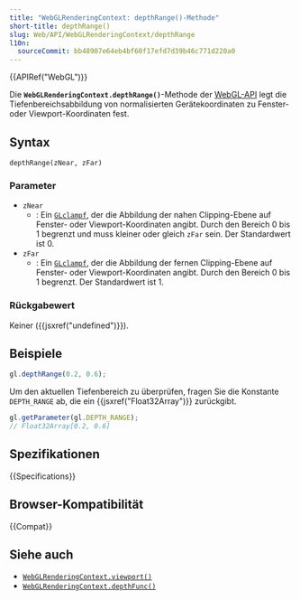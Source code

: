 ```yaml
---
title: "WebGLRenderingContext: depthRange()-Methode"
short-title: depthRange()
slug: Web/API/WebGLRenderingContext/depthRange
l10n:
  sourceCommit: bb48907e64eb4bf60f17efd7d39b46c771d220a0
---
```


{{APIRef("WebGL")}}

Die **`WebGLRenderingContext.depthRange()`**-Methode der [WebGL-API](/de/docs/Web/API/WebGL_API) legt die Tiefenbereichsabbildung von normalisierten Gerätekoordinaten zu Fenster- oder Viewport-Koordinaten fest.

## Syntax

```js-nolint
depthRange(zNear, zFar)
```

### Parameter

- `zNear`
  - : Ein [`GLclampf`](/de/docs/Web/API/WebGL_API/Types), der die Abbildung der nahen Clipping-Ebene auf Fenster- oder Viewport-Koordinaten angibt. Durch den Bereich 0 bis 1 begrenzt und muss kleiner oder gleich `zFar` sein. Der Standardwert ist 0.
- `zFar`
  - : Ein [`GLclampf`](/de/docs/Web/API/WebGL_API/Types), der die Abbildung der fernen Clipping-Ebene auf Fenster- oder Viewport-Koordinaten angibt. Durch den Bereich 0 bis 1 begrenzt. Der Standardwert ist 1.

### Rückgabewert

Keiner ({{jsxref("undefined")}}).

## Beispiele

```js
gl.depthRange(0.2, 0.6);
```

Um den aktuellen Tiefenbereich zu überprüfen, fragen Sie die Konstante `DEPTH_RANGE` ab, die ein {{jsxref("Float32Array")}} zurückgibt.

```js
gl.getParameter(gl.DEPTH_RANGE);
// Float32Array[0.2, 0.6]
```

## Spezifikationen

{{Specifications}}

## Browser-Kompatibilität

{{Compat}}

## Siehe auch

- [`WebGLRenderingContext.viewport()`](/de/docs/Web/API/WebGLRenderingContext/viewport)
- [`WebGLRenderingContext.depthFunc()`](/de/docs/Web/API/WebGLRenderingContext/depthFunc)
